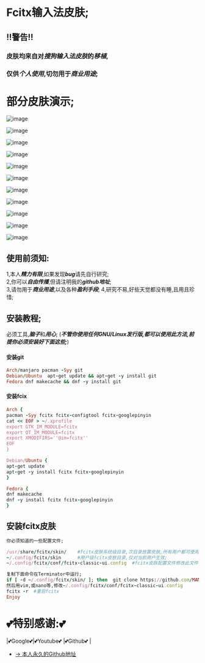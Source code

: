 # Fcitx输入法皮肤;
## !!警告!!
### 皮肤均来自对***搜狗输入法皮肤***的***移植***,  
### 仅供***个人使用***,切勿用于***商业用途***;

# 部分皮肤演示;
![image](https://imedl.sogoucdn.com/cache/skins/uploadImage/2014/07/02/14042792144232_former.png)

![image](https://imedl.sogoucdn.com/cache/skins/uploadImage/2019/10/25/15719976584269_former.png)

![image](https://imedl.sogoucdn.com/cache/skins/uploadImage/2020/04/07/15862697371423_former.png)

![image](https://imedl.sogoucdn.com/cache/skins/uploadImage/2016/06/28/14671001506148_former.gif)

![image](https://imedl.sogoucdn.com/cache/skins/uploadImage/2019/05/27/15589524354055_former.png)

![image](https://imedl.sogoucdn.com/cache/skins/uploadImage/2019/10/23/15718259392751_former.png)

![image](https://imedl.sogoucdn.com/cache/skins/uploadImage/2019/12/11/15759991576262_former.png)

![image](https://imedl.sogoucdn.com/cache/skins/uploadImage/2019/05/27/15589521991642_former.png)

![image](https://imedl.sogoucdn.com/cache/skins/uploadImage/2019/07/29/15643605903600_former.png)

![image](https://imedl.sogoucdn.com/cache/skins/uploadImage/2019/11/11/15734856135635_former.gif)

![image](https://imedl.sogoucdn.com/cache/skins/uploadImage/2019/07/23/15638527973670_former.gif)

## 使用前须知:
1,本人***精力有限***,如果发现***bug***请先自行研究;  
2,你可以***自由传播***,但请注明我的***github地址***;  
3,请勿用于***商业用途***,以及各种***盈利手段***;
4,研究不易,好些天觉都没有睡,且用且珍惜;

## 安装教程;
必须工具,***脑子***和***用心***;
(***不管你使用任何GNU/Linux发行版,都可以使用此方法,前提你必须安装好下面这些;***)

#### 安装git
```ruby
Arch/manjaro pacman -Syy git
Debian/Ubuntu  apt-get update && apt-get -y install git
Fedora dnf makecache && dnf -y install git
```

#### 安装fcix
```ruby
Arch { 
pacman -Syy fcitx fcitx-configtool fcitx-googlepinyin
cat << EOF > ~/.xprofile
export GTK_IM_MODULE=fcitx
export QT_IM_MODULE=fcitx
export XMODIFIRS=''@im=fcitx''
EOF
}

Debian/Ubuntu {  
apt-get update 
apt-get -y install fcitx fcitx-googlepinyin
}

Fedora { 
dnf makecache 
dnf -y install fcitx fcitx-googlepinyin
}
```

## 安装fcitx皮肤
```ruby
你必须知道的一些配置文件;

/usr/share/fcitx/skin/    #fcitx皮肤系统级目录,次目录放置皮肤,所有用户都可使用;
~/.config/fcitx/skin      #用户级fcitx皮肤目录,仅对当前用户生效;
~/.config/fcitx/conf/fcitx-classic-ui.config  #fcitx皮肤配置文件修改此文件可更换当前用户fcitx皮肤;

复制下面命令在Terminator中运行;
if [ -d ~/.config/fcitx/skin/ ]; then  git clone https://github.com/MAN999999999/fcitx-skin.git ~/.config/fcitx/skin; else mkdir -p ~/.config/fcitx/skin &&  git clone https://github.com/MAN999999999/fcitx-skin.git ~/.config/fcitx/skin; fi
然后用vim,或nano等,修改~/.config/fcitx/conf/fcitx-classic-ui.config 
fcitx -r  #重启fcitx
Enjoy
```

# 💕特别感谢:💕

|💕Google💕|💕Youtube💕 |💕Github💕 |

- [→ 本人永久的Github地址](https://github.com/MAN999999999/)
